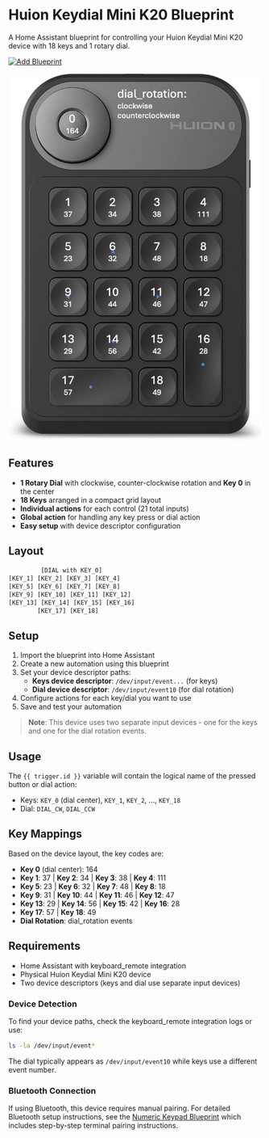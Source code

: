# Huion Keydial Mini K20 Blueprint

A Home Assistant blueprint for controlling your Huion Keydial Mini K20 device with 18 keys and 1 rotary dial.

[![Add Blueprint](https://my.home-assistant.io/badges/blueprint_import.svg)](https://my.home-assistant.io/redirect/blueprint_import/?blueprint_url=https://raw.githubusercontent.com/arnoudkooi/HomeAssistantShare/main/blueprints/huion/keydial-mini-k20.yaml)

![Keydial Mini K20 Layout](keydial-mini-k20.png)

## Features

- **1 Rotary Dial** with clockwise, counter-clockwise rotation and **Key 0** in the center
- **18 Keys** arranged in a compact grid layout
- **Individual actions** for each control (21 total inputs)
- **Global action** for handling any key press or dial action
- **Easy setup** with device descriptor configuration

## Layout

```
         [DIAL with KEY_0]
[KEY_1] [KEY_2] [KEY_3] [KEY_4]
[KEY_5] [KEY_6] [KEY_7] [KEY_8]
[KEY_9] [KEY_10] [KEY_11] [KEY_12]
[KEY_13] [KEY_14] [KEY_15] [KEY_16]
        [KEY_17] [KEY_18]
```

## Setup

1. Import the blueprint into Home Assistant
2. Create a new automation using this blueprint
3. Set your device descriptor paths:
   - **Keys device descriptor**: `/dev/input/event...` (for keys)
   - **Dial device descriptor**: `/dev/input/event10` (for dial rotation)
4. Configure actions for each key/dial you want to use
5. Save and test your automation

> **Note**: This device uses two separate input devices - one for the keys and one for the dial rotation events.

## Usage

The `{{ trigger.id }}` variable will contain the logical name of the pressed button or dial action:
- Keys: `KEY_0` (dial center), `KEY_1`, `KEY_2`, ..., `KEY_18`
- Dial: `DIAL_CW`, `DIAL_CCW`

## Key Mappings

Based on the device layout, the key codes are:
- **Key 0** (dial center): 164
- **Key 1**: 37 | **Key 2**: 34 | **Key 3**: 38 | **Key 4**: 111
- **Key 5**: 23 | **Key 6**: 32 | **Key 7**: 48 | **Key 8**: 18
- **Key 9**: 31 | **Key 10**: 44 | **Key 11**: 46 | **Key 12**: 47
- **Key 13**: 29 | **Key 14**: 56 | **Key 15**: 42 | **Key 16**: 28
- **Key 17**: 57 | **Key 18**: 49
- **Dial Rotation**: dial_rotation events

## Requirements

- Home Assistant with keyboard_remote integration
- Physical Huion Keydial Mini K20 device
- Two device descriptors (keys and dial use separate input devices)

### Device Detection

To find your device paths, check the keyboard_remote integration logs or use:
```bash
ls -la /dev/input/event*
```
The dial typically appears as `/dev/input/event10` while keys use a different event number.

### Bluetooth Connection

If using Bluetooth, this device requires manual pairing. For detailed Bluetooth setup instructions, see the [Numeric Keypad Blueprint](../numeric-keyboard/README.md#bluetooth-keypad-setup-optional) which includes step-by-step terminal pairing instructions. 